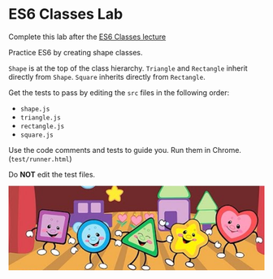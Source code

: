 # ES6 Classes Lab

Complete this lab after the [ES6 Classes lecture](https://git.generalassemb.ly/wdi-nyc-delorean/LECTURE_U03_D01_ES6-Classes)

Practice ES6 by creating shape classes.

`Shape` is at the top of the class hierarchy.  `Triangle` and `Rectangle` inherit directly from `Shape`.  `Square` inherits directly from `Rectangle`.

Get the tests to pass by editing the `src` files in the following order:

* `shape.js`
* `triangle.js`
* `rectangle.js`
* `square.js`


Use the code comments and tests to guide you. Run them in Chrome. (`test/runner.html`)

Do **NOT** edit the test files.

![friends](friends.png)
